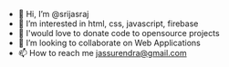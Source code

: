- 👋 Hi, I’m @srijasraj
- 👀 I’m interested in html, css, javascript, firebase
- 🌱 I'would love to donate code to opensource projects
- 💞️ I’m looking to collaborate on Web Applications
- 📫 How to reach me jassurendra@gmail.com

<!---
srijasraj/srijasraj is a ✨ special ✨ repository because its `README.md` (this file) appears on your GitHub profile.
You can click the Preview link to take a look at your changes.
--->
